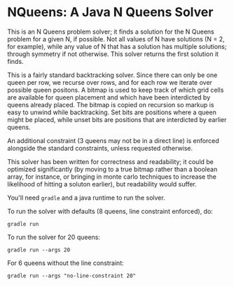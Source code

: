 # NQueens: A Java N Queens Solver

This is an N Queens problem solver; it finds a solution for the N Queens problem for a given N, if possible. Not all values of N have solutions (N = 2, for example), while any value of N that has a solution has multiple solutions; through symmetry if not otherwise. This solver returns the first solution it finds.

This is a fairly standard backtracking solver. Since there can only be one queen per row, we recurse over rows, and for each row we iterate over possible queen positons. A bitmap is used to keep track of which grid cells are available for queen placement and which have been interdicted by queens already placed. The bitmap is copied on recursion so markup is easy to unwind while backtracking. Set bits are positions where a queen might be placed, while unset bits are positions that are interdicted by earlier queens.

An additional constraint (3 queens may not be in a direct line) is enforced alongside the standard constraints, unless requested otherwise.

This solver has been written for correctness and readability; it could be optimized significantly (by moving to a true bitmap rather than a boolean array, for instance, or bringing in monte carlo techniques to increase the likelihood of hitting a soluton earlier), but readability would suffer.

You'll need `gradle` and a java runtime to run the solver.

To run the solver with defaults (8 queens, line constraint enforced), do:

```gradle run```

To run the solver for 20 queens:

```gradle run --args 20```

For 6 queens without the line constraint:

```gradle run --args "no-line-constraint 20"```

